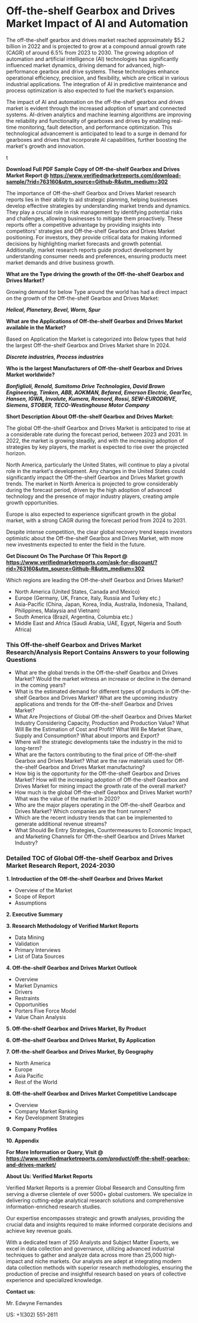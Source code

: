 <meta name="title" content="Global Off-the-shelf Gearbox and Drives Market Impact of AI and Automation"><meta name="description" content="The off-the-shelf gearbox and drives market reached approximately $5.2 billion in 2022 and is projected to grow at a compound annual growth rate (CAGR) of around 6.5% "><meta name="title" content="Off-the-shelf Gearbox and Drives Market Size, Share, Scope, Trends, Growth, Opportunities, Analysis, Forecast"><h1>Off-the-shelf Gearbox and Drives Market Impact of AI and Automation</h1><p>The off-the-shelf gearbox and drives market reached approximately $5.2 billion in 2022 and is projected to grow at a compound annual growth rate (CAGR) of around 6.5% from 2023 to 2030. The growing adoption of automation and artificial intelligence (AI) technologies has significantly influenced market dynamics, driving demand for advanced, high-performance gearbox and drive systems. These technologies enhance operational efficiency, precision, and flexibility, which are critical in various industrial applications. The integration of AI in predictive maintenance and process optimization is also expected to fuel the market’s expansion.</p><p>The impact of AI and automation on the off-the-shelf gearbox and drives market is evident through the increased adoption of smart and connected systems. AI-driven analytics and machine learning algorithms are improving the reliability and functionality of gearboxes and drives by enabling real-time monitoring, fault detection, and performance optimization. This technological advancement is anticipated to lead to a surge in demand for gearboxes and drives that incorporate AI capabilities, further boosting the market's growth and innovation.</p>t</p><p id="" class=""><strong>Download Full PDF Sample Copy of Off-the-shelf Gearbox and Drives Market Report @ <a href="https://www.verifiedmarketreports.com/download-sample/?rid=763160&utm_source=Github-R&utm_medium=302" target="_blank">https://www.verifiedmarketreports.com/download-sample/?rid=763160&utm_source=Github-R&utm_medium=302</a></strong></p><p>The importance of&nbsp;Off-the-shelf Gearbox and Drives Market research reports lies in their ability to aid strategic planning, helping businesses develop effective strategies by understanding market trends and dynamics. They play a crucial role in risk management by identifying potential risks and challenges, allowing businesses to mitigate them proactively. These reports offer a competitive advantage by providing insights into competitors' strategies and Off-the-shelf Gearbox and Drives Market positioning. For investors, they provide critical data for making informed decisions by highlighting market forecasts and growth potential. Additionally, market research reports guide product development by understanding consumer needs and preferences, ensuring products meet market demands and drive business growth.</p><p><strong>What are the&nbsp;Type driving the growth of the Off-the-shelf Gearbox and Drives Market?</strong></p><p id="" class="">Growing demand for below Type around the world has had a direct impact on the growth of the Off-the-shelf Gearbox and Drives Market:</p><em><strong>Helical, Planetary, Bevel, Worm, Spur</strong></em></p><strong>What are the&nbsp;Applications&nbsp;of Off-the-shelf Gearbox and Drives Market available in the Market?</strong></p><p id="" class="">Based on Application the Market is categorized into Below types that held the largest Off-the-shelf Gearbox and Drives Market share In 2024.</p><em><strong>Discrete industries, Process industries</strong></em></p><strong>Who is the largest Manufacturers of Off-the-shelf Gearbox and Drives Market worldwide?</strong></p><p><em><strong>Bonfiglioli, Renold, Sumitomo Drive Technologies, David Brown Engineering, Timken, ABB, AOKMAN, Befared, Emerson Electric, GearTec, Hansen, IGWA, Involute, Kumera, Rexnord, Rossi, SEW-EURODRIVE, Siemens, STOBER, TECO-Westinghouse Motor Company</strong></em></p><p id="" class=""><strong>Short Description About Off-the-shelf Gearbox and Drives Market:</strong></p><p>The global Off-the-shelf Gearbox and Drives Market is anticipated to rise at a considerable rate during the forecast period, between 2023 and 2031. In 2022, the market is growing steadily, and with the increasing adoption of strategies by key players, the market is expected to rise over the projected horizon.</p><p>North America, particularly the United States, will continue to play a pivotal role in the market's development. Any changes in the United States could significantly impact the Off-the-shelf Gearbox and Drives Market growth trends. The market in North America is projected to grow considerably during the forecast period, driven by the high adoption of advanced technology and the presence of major industry players, creating ample growth opportunities.</p><p>Europe is also expected to experience significant growth in the global market, with a strong CAGR during the forecast period from 2024 to 2031.</p><p>Despite intense competition, the clear global recovery trend keeps investors optimistic about the Off-the-shelf Gearbox and Drives Market, with more new investments expected to enter the field in the future.</p><p id="" class=""><strong>Get Discount On The Purchase Of This Report @ <a href="https://www.verifiedmarketreports.com/ask-for-discount/?rid=763160&utm_source=Github-R&utm_medium=302" target="_blank">https://www.verifiedmarketreports.com/ask-for-discount/?rid=763160&utm_source=Github-R&utm_medium=302</a></strong></p>Which regions are leading the Off-the-shelf Gearbox and Drives Market?</p><ul><li>North America (United States, Canada and Mexico)</li><li>Europe (Germany, UK, France, Italy, Russia and Turkey etc.)</li><li>Asia-Pacific (China, Japan, Korea, India, Australia, Indonesia, Thailand, Philippines, Malaysia and Vietnam)</li><li>South America (Brazil, Argentina, Columbia etc.)</li><li>Middle East and Africa (Saudi Arabia, UAE, Egypt, Nigeria and South Africa)</li></ul><h3 id="" class="">This Off-the-shelf Gearbox and Drives Market Research/Analysis Report Contains Answers to your following Questions</h3><ul><li>What are the global trends in the Off-the-shelf Gearbox and Drives Market? Would the market witness an increase or decline in the demand in the coming years?</li><li>What is the estimated demand for different types of products in Off-the-shelf Gearbox and Drives Market? What are the upcoming industry applications and trends for the Off-the-shelf Gearbox and Drives Market?</li><li>What Are Projections of Global Off-the-shelf Gearbox and Drives Market Industry Considering Capacity, Production and Production Value? What Will Be the Estimation of Cost and Profit? What Will Be Market Share, Supply and Consumption? What about imports and Export?</li><li>Where will the strategic developments take the industry in the mid to long-term?</li><li>What are the factors contributing to the final price of Off-the-shelf Gearbox and Drives Market? What are the raw materials used for Off-the-shelf Gearbox and Drives Market manufacturing?</li><li>How big is the opportunity for the Off-the-shelf Gearbox and Drives Market? How will the increasing adoption of Off-the-shelf Gearbox and Drives Market for mining impact the growth rate of the overall market?</li><li>How much is the global Off-the-shelf Gearbox and Drives Market worth? What was the value of the market In 2020?</li><li>Who are the major players operating in the Off-the-shelf Gearbox and Drives Market? Which companies are the front runners?</li><li>Which are the recent industry trends that can be implemented to generate additional revenue streams?</li><li>What Should Be Entry Strategies, Countermeasures to Economic Impact, and Marketing Channels for Off-the-shelf Gearbox and Drives Market Industry?</li></ul><h3 id="" class="">Detailed TOC of Global Off-the-shelf Gearbox and Drives Market Research Report, 2024-2030</h3><p id="" class=""><strong>1. Introduction of the Off-the-shelf Gearbox and Drives Market</strong></p><ul><li>Overview of the Market</li><li>Scope of Report</li><li>Assumptions</li></ul><p id="" class=""><strong>2. Executive Summary</strong></p><p id="" class=""><strong>3. Research Methodology of Verified Market Reports</strong></p><ul><li>Data Mining</li><li>Validation</li><li>Primary Interviews</li><li>List of Data Sources</li></ul><p id="" class=""><strong>4. Off-the-shelf Gearbox and Drives Market Outlook</strong></p><ul><li>Overview</li><li>Market Dynamics</li><li>Drivers</li><li>Restraints</li><li>Opportunities</li><li>Porters Five Force Model</li><li>Value Chain Analysis</li></ul><p id="" class=""><strong>5. Off-the-shelf Gearbox and Drives Market, By Product</strong></p><p id="" class=""><strong>6. Off-the-shelf Gearbox and Drives Market, By Application</strong></p><p id="" class=""><strong>7. Off-the-shelf Gearbox and Drives Market, By Geography</strong></p><ul><li>North America</li><li>Europe</li><li>Asia Pacific</li><li>Rest of the World</li></ul><p id="" class=""><strong>8. Off-the-shelf Gearbox and Drives Market Competitive Landscape</strong></p><ul><li>Overview</li><li>Company Market Ranking</li><li>Key Development Strategies</li></ul><p id="" class=""><strong>9. Company Profiles</strong></p><p id="" class=""><strong>10. Appendix</strong></p><p id="" class=""><strong>For More Information or Query, Visit @ <a href="https://www.verifiedmarketreports.com/product/off-the-shelf-gearbox-and-drives-market/" target="_blank">https://www.verifiedmarketreports.com/product/off-the-shelf-gearbox-and-drives-market/</a></strong></p><p id="" class=""><strong>About Us: Verified Market Reports</strong></p><p id="" class="">Verified Market Reports is a premier Global Research and Consulting firm serving a diverse clientele of over 5000+ global customers. We specialize in delivering cutting-edge analytical research solutions and comprehensive information-enriched research studies.</p><p id="" class="">Our expertise encompasses strategic and growth analyses, providing the crucial data and insights required to make informed corporate decisions and achieve key revenue goals.</p><p id="" class="">With a dedicated team of 250 Analysts and Subject Matter Experts, we excel in data collection and governance, utilizing advanced industrial techniques to gather and analyze data across more than 25,000 high-impact and niche markets. Our analysts are adept at integrating modern data collection methods with superior research methodologies, ensuring the production of precise and insightful research based on years of collective experience and specialized knowledge.</p><p id="" class=""><strong>Contact us:</strong></p><p id="" class="">Mr. Edwyne Fernandes</p><p id="" class="">US: +1(302) 551-2611</p>